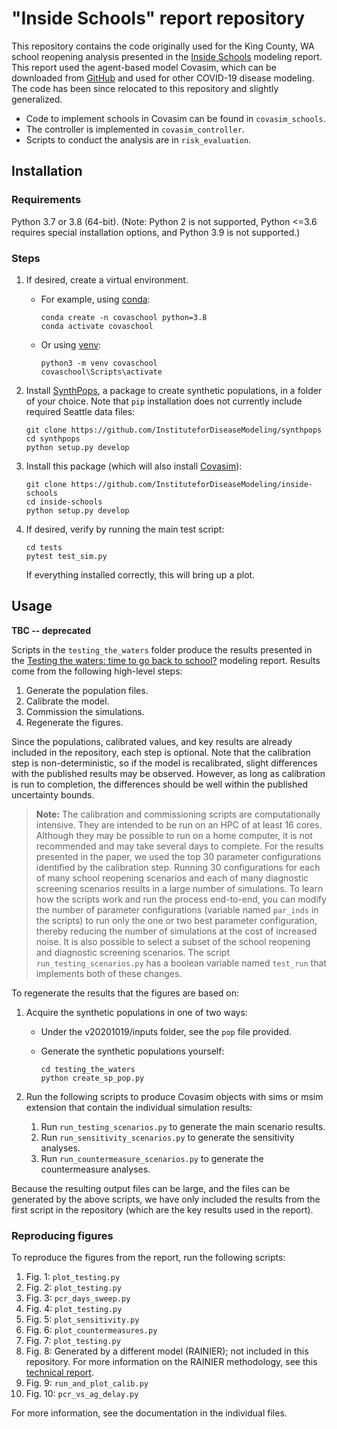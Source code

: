 # "Inside Schools" report repository

This repository contains the code originally used for the King County, WA school reopening analysis presented in the [Inside Schools](https://covid.idmod.org) modeling report. This report used the agent-based model Covasim, which can be downloaded from [GitHub](https://github.com/InstituteforDiseaseModeling/covasim) and used for other COVID-19 disease modeling. The code has been since relocated to this repository and slightly generalized.

* Code to implement schools in Covasim can be found in `covasim_schools`.
* The controller is implemented in `covasim_controller`.
* Scripts to conduct the analysis are in `risk_evaluation`.


## Installation


### Requirements

Python 3.7 or 3.8 (64-bit). (Note: Python 2 is not supported, Python <=3.6 requires special installation options, and Python 3.9 is not supported.)


### Steps

1. If desired, create a virtual environment.

    - For example, using [conda](https://www.anaconda.com/products/individual):

      ```
      conda create -n covaschool python=3.8
      conda activate covaschool
      ```

    - Or using [venv](https://docs.python.org/3/library/venv.html):

      ```
      python3 -m venv covaschool
      covaschool\Scripts\activate
      ```

2. Install [SynthPops](https://github.com/InstituteforDiseaseModeling/synthpops), a package to create synthetic populations, in a folder of your choice. Note that `pip` installation does not currently include required Seattle data files:

   ```
   git clone https://github.com/InstituteforDiseaseModeling/synthpops
   cd synthpops
   python setup.py develop
   ```

3. Install this package (which will also install [Covasim](https://covasim.org)):

   ```
   git clone https://github.com/InstituteforDiseaseModeling/inside-schools
   cd inside-schools
   python setup.py develop
   ```

4. If desired, verify by running the main test script:

   ```
   cd tests
   pytest test_sim.py
   ```

   If everything installed correctly, this will bring up a plot.


## Usage

**TBC -- deprecated**

Scripts in the `testing_the_waters` folder produce the results presented in the [Testing the waters: time to go back to school?](https://covid.idmod.org/data/Testing_the_waters_time_to_go_back_to_school.pdf) modeling report.  Results come from the following high-level steps:

1. Generate the population files.
1. Calibrate the model.
1. Commission the simulations.
1. Regenerate the figures.

Since the populations, calibrated values, and key results are already included in the repository, each step is optional. Note that the calibration step is non-deterministic, so if the model is recalibrated, slight differences with the published results may be observed. However, as long as calibration is run to completion, the differences should be well within the published uncertainty bounds.


> **Note:** The calibration and commissioning scripts are computationally intensive. They are intended to be run on an HPC of at least 16 cores. Although they may be possible to run on a home computer, it is not recommended and may take several days to complete.  For the results presented in the paper, we used the top 30 parameter configurations identified by the calibration step.  Running 30 configurations for each of many school reopening scenarios and each of many diagnostic screening scenarios results in a large number of simulations.  To learn how the scripts work and run the process end-to-end, you can modify the number of parameter configurations (variable named `par_inds` in the scripts) to run only the one or two best parameter configuration, thereby reducing the number of simulations at the cost of increased noise.  It is also possible to select a subset of the school reopening and diagnostic screening scenarios. The script `run_testing_scenarios.py` has a boolean variable named `test_run` that implements both of these changes.

To regenerate the results that the figures are based on:

1. Acquire the synthetic populations in one of two ways:

   - Under the v20201019/inputs folder, see the `pop` file provided. 

   - Generate the synthetic populations yourself:

     ```
     cd testing_the_waters
     python create_sp_pop.py
     ```

1. Run the following scripts to produce Covasim objects with sims or msim extension that contain the individual simulation results:

    1. Run `run_testing_scenarios.py` to generate the main scenario results.
    1. Run `run_sensitivity_scenarios.py` to generate the sensitivity analyses.
    1. Run `run_countermeasure_scenarios.py` to generate the countermeasure analyses.

Because the resulting output files can be large, and the files can be generated by the above scripts, we have only included the results from the first script in the repository (which are the key results used in the report).


### Reproducing figures

To reproduce the figures from the report, run the following scripts:

1. Fig. 1: `plot_testing.py`
1. Fig. 2: `plot_testing.py`
1. Fig. 3: `pcr_days_sweep.py`
1. Fig. 4: `plot_testing.py`
1. Fig. 5: `plot_sensitivity.py`
1. Fig. 6: `plot_countermeasures.py`
1. Fig. 7: `plot_testing.py`
1. Fig. 8: Generated by a different model (RAINIER); not included in this repository. For more information on the RAINIER methodology, see this [technical report](https://covid.idmod.org/data/Sustained_reductions_in_transmission_have_led_to_declining_COVID_19_prevalence_in_King_County_WA.pdf). 
1. Fig. 9: `run_and_plot_calib.py`
1. Fig. 10: `pcr_vs_ag_delay.py`

For more information, see the documentation in the individual files.

